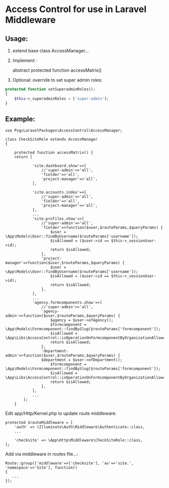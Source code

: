 # Access Control for use in Laravel Middleware

## Usage:

1. extend base class AccessManager...

2. Implement :

    abstract protected function accessMatrix()

3. Optional: override to set super admin roles:

```php
protected function setSuperadminRoles();
{
    $this->_superadminRoles = ['super-admin'];
}
```

## Example:

    use PsgcLaravelPackages\AccessControl\AccessManager;

    class CheckSiteRole extends AccessManager
    {

        protected function accessMatrix() {
        return [
    
                'site.dashboard.show'=>[
                    //'super-admin'=>'all',
                    'fielder'=>'all',
                    'project-manager'=>'all',
                ],
    
                'site.accounts.index'=>[
                    //'super-admin'=>'all',
                    'fielder'=>'all',
                    'project-manager'=>'all',
                ],
                ...
                'site.profiles.show'=>[
                    //'super-admin'=>'all',
                    'fielder'=>function($user,$routeParams,$queryParams) {
                        $user = \App\Models\User::findByUsername($routeParams['username']);
                        $isAllowed = ($user->id == $this->_sessionUser->id);
                        return $isAllowed;
                    },
                    'project-manager'=>function($user,$routeParams,$queryParams) {
                        $user = \App\Models\User::findByUsername($routeParams['username']);
                        $isAllowed = ($user->id == $this->_sessionUser->id);
                        return $isAllowed;
                    },
                ],
                ...
                'agency.formcomponents.show'=>[
                    //'super-admin'=>'all',
                    'agency-admin'=>function($user,$routeParams,$queryParams) {
                        $agency = $user->ofAgency();
                        $formcomponent = \App\Models\Formcomponent::findBySlug($routeParams['formcomponent']);
                        $isAllowed = \App\Libs\AccessControl::isOperationOnFormcomponentByOrganizationAllowed($formcomponent,$agency,'read');
                        return $isAllowed;
                    },
                    'department-admin'=>function($user,$routeParams,$queryParams) {
                    $department = $user->ofDepartment();
                        $formcomponent = \App\Models\Formcomponent::findBySlug($routeParams['formcomponent']);
                        $isAllowed = \App\Libs\AccessControl::isOperationOnFormcomponentByOrganizationAllowed($formcomponent,$department,'read');
                        return $isAllowed;
                    },
                ],
                ...
            ];
        }

Edit app/Http/Kernel.php to update route middleware:

    protected $routeMiddleware = [
        'auth' => \Illuminate\Auth\Middleware\Authenticate::class,
        ...

        'checksite' => \App\Http\Middleware\CheckSiteRole::class,
    ];


Add via middleware in routes file...: 

    Route::group(['middleware'=>['checksite'], 'as'=>'site.', 'namespace'=>'Site'], function()
    {
       ...
    });


